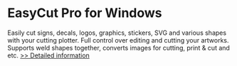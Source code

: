 # EasyCut Pro for Windows
Easily cut signs, decals, logos, graphics, stickers, SVG and various shapes with your cutting plotter. Full control over editing and cutting your artworks. Supports weld shapes together, converts images for cutting, print & cut and etc.
[>> Detailed information](https://secure.shareit.com/shareit/product.html?productid=300877190&affiliateid=200057808)